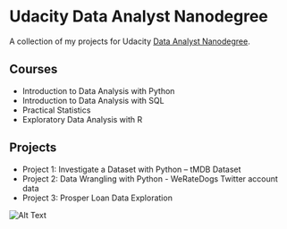 # Udacity Data Analyst Nanodegree
A collection of my projects for Udacity  [Data Analyst Nanodegree](https://www.udacity.com/course/data-analyst-nanodegree--nd002).

## Courses

* Introduction to Data Analysis with Python
* Introduction to Data Analysis with SQL
* Practical Statistics
* Exploratory Data Analysis with R

## Projects

* Project 1: Investigate a Dataset with Python – tMDB Dataset
* Project 2: Data Wrangling with Python - WeRateDogs Twitter account data
* Project 3: Prosper Loan Data Exploration

![Alt Text](cert.jpg)
